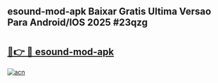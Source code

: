 ## esound-mod-apk Baixar Gratis Ultima Versao Para Android/IOS 2025 #23qzg

# <h2><a href="https://ainizakaria.my?title=esound-mod-apk&ref=20M">🔗👉 🔴 esound-mod-apk</a></h2>

[![acn](https://github.com/user-attachments/assets/0f9c940e-d8b0-45ae-aac7-cd30a18b3e1c)](https://ainizakaria.my?title=esound-mod-apk&ref=20M)

